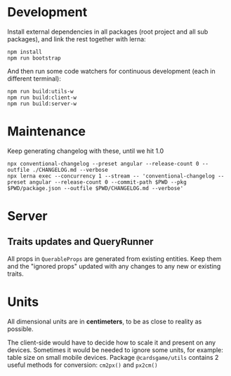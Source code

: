 # Development

Install external dependencies in all packages (root project and all sub packages), and link the rest together with lerna:

```
npm install
npm run bootstrap
```

And then run some code watchers for continuous development (each in different terminal):

```
npm run build:utils-w
npm run build:client-w
npm run build:server-w
```

# Maintenance

Keep generating changelog with these, until we hit 1.0

```
npx conventional-changelog --preset angular --release-count 0 --outfile ./CHANGELOG.md --verbose
npx lerna exec --concurrency 1 --stream -- 'conventional-changelog --preset angular --release-count 0 --commit-path $PWD --pkg $PWD/package.json --outfile $PWD/CHANGELOG.md --verbose'
```

# Server

## Traits updates and QueryRunner

All props in `QuerableProps` are generated from existing entities. Keep them and the "ignored props" updated with any changes to any new or existing traits.

# Units

All dimensional units are in **centimeters**, to be as close to reality as possible.

The client-side would have to decide how to scale it and present on any devices. Sometimes it would be needed to ignore some units, for example: table size on small mobile devices. Package `@cardsgame/utils` contains 2 useful methods for conversion: `cm2px()` and `px2cm()`
